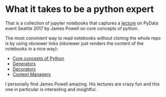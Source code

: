 # What it takes to be a python expert
That is a collection of jupyter notebooks that captures a [lecture](https://www.youtube.com/watch?v=cKPlPJyQrt4) on PyData event Seattle 2017 by James Powell on core concepts of python. 

The most convinient way to read notebooks without cloning the whole repo is by using nbviewer links (nbviewer just renders the content of the notebooks in a nice way): 
* [Core concepts of Python](https://nbviewer.jupyter.org/github/lepchenkov/What_it_Takes_to_be_a_Python_Expert/blob/master/Protocol_View_of_Python_and_Metaclasses.ipynb)
* [Generators](https://nbviewer.jupyter.org/github/lepchenkov/What_it_Takes_to_be_a_Python_Expert/blob/master/Generators.ipynb)
* [Decorators](https://nbviewer.jupyter.org/github/lepchenkov/What_it_Takes_to_be_a_Python_Expert/blob/master/Decorators.ipynb)
* [Context Managers]( Context_manager.ipynb)

I personally find James Powell amazing. His lectures are crazy fun and this one in particular is interesting and insightful. 
